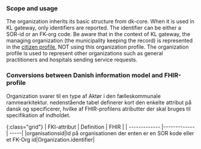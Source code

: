 ### Scope and usage
The organization inherits its basic structure from dk-core. When it is used in KL gateway, only identifiers are reported. The identifier can be either a SOR-id or an FK-org code.
Be aware that in the context of KL gateway, the managing organization (the municipality keeping the record) is represented in the [citizen profile]( StructureDefinition-klgateway-119-citizen.html), NOT using this organization profile. The organization profile is used to represent other organizations such as general practitioners and hospitals sending service requests.

### Conversions between Danish information model and FHIR-profile
Organization svarer til en type af Aktør i den fælleskommunale rammearkitektur.
nedenstående tabel definerer kort den enkelte attribut på dansk og specificerer, hvilke af FHIR-profilens atributter der skal bruges til specifikation af indholdet. 

{:class="grid"}
|   FKI-attribut      | Definition        | FHIR  |
| ------------- |-------------| -----|
|organisationsid|Id på organisationen der enten er en SOR kode eller et FK-Org id|Organization.identifier|
